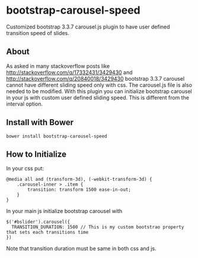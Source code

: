 # bootstrap-carousel-speed
Customized bootstrap 3.3.7 carousel.js plugin to have user defined transition speed of slides.

## About
As asked in many stackoverflow posts like http://stackoverflow.com/q/17332431/3429430 and http://stackoverflow.com/q/20840018/3429430 bootstrap 3.3.7 carousel cannot have different sliding speed only with css. The carousel.js file is also needed to be modified. With this plugin you can initialize bootstrap carousel in your js with custom user defined sliding speed. This is different from the interval option.

## Install with Bower
`bower install bootstrap-carousel-speed`

## How to Initialize

In your css put: 
```
@media all and (transform-3d), (-webkit-transform-3d) {   
    .carousel-inner > .item {    	
        transition: transform 1500 ease-in-out;
    }    
}
```

In your main js initialize bootstrap carousel with
```
$('#bslider').carousel({
  TRANSITION_DURATION: 1500 // This is my custom bootstrao property that sets each transitions time
})
```
Note that transition duration must be same in both css and js.


